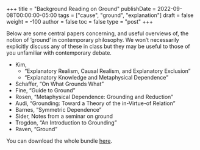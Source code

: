 +++
title = "Background Reading on Ground"
publishDate = 2022-09-08T00:00:00-05:00
tags = ["cause", "ground", "explanation"]
draft = false
weight = -100
author = false
toc = false
type = "post"
+++

Below are some central papers concerning, and useful overviews of, the notion of &rsquo;ground&rsquo; in contemporary philosophy. We won&rsquo;t necessarily explicitly discuss any of these in class but they may be useful to those of you unfamiliar with contemporary debate.

-   Kim,
    -   &ldquo;Explanatory Realism, Causal Realism, and Explanatory Exclusion&rdquo;
    -   &ldquo;Explanatory Knowledge and Metaphysical Dependence&rdquo;
-   Schaffer, &ldquo;On What Grounds What&rdquo;
-   Fine, &ldquo;Guide to Ground&rdquo;
-   Rosen, &ldquo;Metaphysical Dependence: Grounding and Reduction&rdquo;
-   Audi, &ldquo;Grounding: Toward a Theory of the in-Virtue-of Relation&rdquo;
-   Barnes, &ldquo;Symmetric Dependence&rdquo;
-   Sider, Notes from a seminar on ground
-   Trogdon, &ldquo;An Introduction to Grounding&rdquo;
-   Raven, &ldquo;Ground&rdquo;

You can download the whole bundle [here](https://www.dropbox.com/sh/rqc7cqi1mvkdwoz/AAB3mXxcUX50ETWNbf1Vl3Dsa?dl=0).
